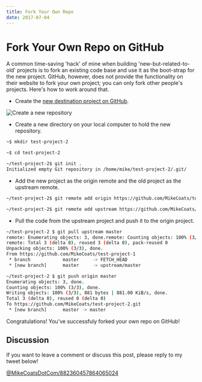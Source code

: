 ```yaml
---
title: Fork Your Own Repo
date: 2017-07-04
---
```


# Fork Your Own Repo on GitHub

A common time-saving 'hack' of mine when building 'new-but-related-to-old' projects is to fork an existing code base and use it as the boot-strap for the new project. GitHub, however, does not provide the functionality on their website to fork your own project; you can only fork other people's projects. Here's how to work around that.

- Create the [new destination project on GitHub][new-project].

![Create a new repository][new-repo-screenshot]

- Create a new directory on your local computer to hold the new repository.

```bash
~$ mkdir test-project-2

~$ cd test-project-2

~/test-project-2$ git init .
Initialized empty Git repository in /home/mike/test-project-2/.git/
```

- Add the new project as the origin remote and the old project as the upstream remote.

```bash
~/test-project-2$ git remote add origin https://github.com/MikeCoats/test-project-2.git

~/test-project-2$ git remote add upstream https://github.com/MikeCoats/test-project-1.git
```

- Pull the code from the upstream project and push it to the origin project.

```bash
~/test-project-2 $ git pull upstream master
remote: Enumerating objects: 3, done.remote: Counting objects: 100% (3/3), done.
remote: Total 3 (delta 0), reused 3 (delta 0), pack-reused 0
Unpacking objects: 100% (3/3), done.
From https://github.com/MikeCoats/test-project-1
 * branch            master     -> FETCH_HEAD
 * [new branch]      master     -> upstream/master

~/test-project-2 $ git push origin master
Enumerating objects: 3, done.
Counting objects: 100% (3/3), done.
Writing objects: 100% (3/3), 881 bytes | 881.00 KiB/s, done.
Total 3 (delta 0), reused 0 (delta 0)
To https://github.com/MikeCoats/test-project-2.git
 * [new branch]      master -> master
```

Congratulations! You've successfuly forked your own repo on GitHub!

## Discussion

If you want to leave a comment or discuss this post, please reply to my tweet below!

[@MikeCoatsDotCom/882360457864065024][discussion-tweet]

[new-project]: https://github.com/new
[new-repo-screenshot]: new-repo.png
[discussion-tweet]: https://twitter.com/MikeCoatsDotCom/status/882360457864065024
